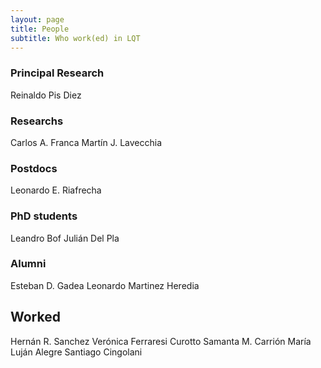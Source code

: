 ```yaml
---
layout: page
title: People
subtitle: Who work(ed) in LQT
---
```


### Principal Research
Reinaldo Pis Diez

### Researchs
Carlos A. Franca
Martín J. Lavecchia

### Postdocs
Leonardo E. Riafrecha

### PhD students
Leandro Bof
Julián Del Pla

### Alumni
Esteban D. Gadea
Leonardo Martinez Heredia

## Worked
Hernán R. Sanchez
Verónica Ferraresi Curotto
Samanta M. Carrión
María Luján Alegre
Santiago Cingolani
